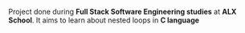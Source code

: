 Project done during **Full Stack Software Engineering studies** at **ALX School**. It aims to learn about nested loops in **C language**

